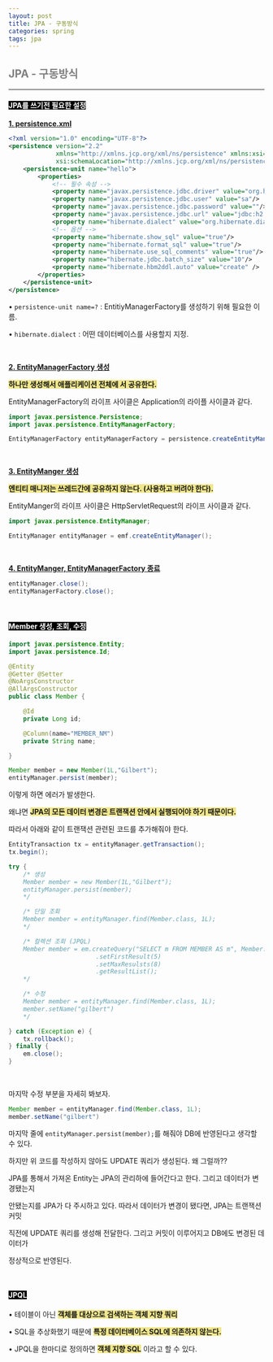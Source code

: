 ```yaml
---
layout: post
title: JPA - 구동방식
categories: spring
tags: jpa
---
```


## <span style="color:gray">JPA - 구동방식</span>

---

#### <span style="background-color:black; color:white">JPA를 쓰기전 필요한 설정</span>

**<u>1. persistence.xml</u>**

```xml
<?xml version="1.0" encoding="UTF-8"?>
<persistence version="2.2"
             xmlns="http://xmlns.jcp.org/xml/ns/persistence" xmlns:xsi="http://www.w3.org/2001/XMLSchema-instance"
             xsi:schemaLocation="http://xmlns.jcp.org/xml/ns/persistence http://xmlns.jcp.org/xml/ns/persistence/persistence_2_2.xsd">
    <persistence-unit name="hello">
        <properties>
            <!-- 필수 속성 -->
            <property name="javax.persistence.jdbc.driver" value="org.h2.Driver"/>
            <property name="javax.persistence.jdbc.user" value="sa"/>
            <property name="javax.persistence.jdbc.password" value=""/>
            <property name="javax.persistence.jdbc.url" value="jdbc:h2:tcp://localhost/~/test"/>
            <property name="hibernate.dialect" value="org.hibernate.dialect.H2Dialect"/>
            <!-- 옵션 -->
            <property name="hibernate.show_sql" value="true"/>
            <property name="hibernate.format_sql" value="true"/>
            <property name="hibernate.use_sql_comments" value="true"/>
            <property name="hibernate.jdbc.batch_size" value="10"/>
            <property name="hibernate.hbm2ddl.auto" value="create" />
        </properties>
    </persistence-unit>
</persistence>
```

• `persistence-unit name=?` : EntitiyManagerFactory를 생성하기 위해 필요한 이름.

• `hibernate.dialect` : 어떤 데이터베이스를 사용할지 지정.

<br>

**<u>2. EntityManagerFactory 생성</u>**

**<span style="background-color:#F0E68C">하나만 생성해서 애플리케이션 전체에 서 공유한다.</span>**

EntityManagerFactory의 라이프 사이클은 Application의 라이플 사이클과 같다.

```java
import javax.persistence.Persistence;
import javax.persistence.EntityManagerFactory;

EntityManagerFactory entityManagerFactory = persistence.createEntityManagerFactory("persistence-unit name")
```

<br>

**<u>3. EntityManger 생성</u>**

**<span style="background-color:#F0E68C">엔티티 매니저는 쓰레드간에 공유하지 않는다. (사용하고 버려야 한다).</span>**

EntityManger의 라이프 사이클은 HttpServletRequest의 라이프 사이클과 같다.

```java
import javax.persistence.EntityManager;

EntityManager entityManager = emf.createEntityManager();
```

<br>

**<u>4. EntityManger, EntityManagerFactory 종료</u>**

```java
entityManager.close();
entityManagerFactory.close();
```

<br>

#### <span style="background-color:black; color:white">Member 생성, 조회, 수정</span>

```java
import javax.persistence.Entity;
import javax.persistence.Id;

@Entity
@Getter @Setter
@NoArgsConstructor
@AllArgsConstructor
public class Member {

    @Id
    private Long id;

    @Column(name="MEMBER_NM")
    private String name;

}
```

```java
Member member = new Member(1L,"Gilbert");
entityManager.persist(member);
```

이렇게 하면 에러가 발생한다. 

왜냐면 **<span style="background-color:#F0E68C">JPA의 모든 데이터 변경은 트랜잭션 안에서 실행되어야 하기 때문이다.</span>**

따라서 아래와 같이 트랜잭션 관련된 코드를 추가해줘야 한다.

```java
EntityTransaction tx = entityManager.getTransaction();
tx.begin();

try {
    /* 생성
    Member member = new Member(1L,"Gilbert");
    entityManager.persist(member);
    */

    /* 단일 조회
    Member member = entityManager.find(Member.class, 1L);
    */

    /* 컬렉션 조회 (JPQL)
    Member member = em.createQuery("SELECT m FROM MEMBER AS m", Member.class)
                        .setFirstResult(5)
                        .setMaxResulsts(8)
                        .getResultList();
    */

    /* 수정
    Member member = entityManager.find(Member.class, 1L);
    member.setName("gilbert")
    */

} catch (Exception e) {
    tx.rollback();
} finally {
    em.close();
}
```

<br>

마지막 수정 부분을 자세히 봐보자. 

```java
Member member = entityManager.find(Member.class, 1L);
member.setName("gilbert")
```

마지막 줄에 `entityManager.persist(member);`를 해줘야 DB에 반영된다고 생각할 수 있다.

하지만 위 코드를 작성하지 않아도 UPDATE 쿼리가 생성된다. 왜 그럴까?? 

JPA를 통해서 가져온 Entity는 JPA의 관리하에 들어간다고 한다. 그리고 데이터가 변경됐는지 

안됐는지를 JPA가 다 주시하고 있다. 따라서 데이터가 변경이 됐다면, JPA는 트랜잭션 커밋

직전에 UPDATE 쿼리를 생성해 전달한다. 그리고 커밋이 이루어지고 DB에도 변경된 데이터가 

정상적으로 반영된다.

<br>

#### <span style="background-color:black; color:white">JPQL</span>

• 테이블이 아닌 **<span style="background-color:#F0E68C">객체를 대상으로 검색하는 객체 지향 쿼리</span>**

• SQL을 추상화했기 때문에 **<span style="background-color:#F0E68C">특정 데이터베이스 SQL에 의존하지 않는다.</span>**

• JPQL을  한마디로 정의하면 **<span style="background-color:#F0E68C">객체 지향 SQL</span>** 이라고 할 수 있다.